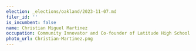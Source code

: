 ```yaml
---
election: _elections/oakland/2023-11-07.md
filer_id: ''
is_incumbent: false
name: Christian Miguel Martinez
occupation: Community Innovator and Co-founder of Latitude High School
photo_url: Christian-Martinez.png
---
```


